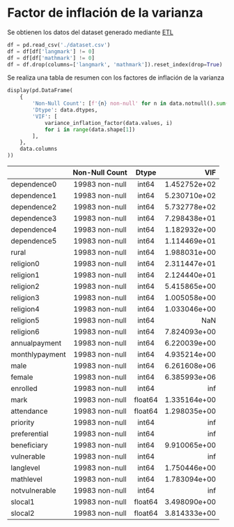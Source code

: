# Factor de inflación de la varianza

Se obtienen los datos del dataset generado mediante [ETL](https://darkanfi.github.io/thesis-project/etl)

```python
df = pd.read_csv('./dataset.csv')
df = df[df['langmark'] != 0]
df = df[df['mathmark'] != 0]
df = df.drop(columns=['langmark', 'mathmark']).reset_index(drop=True)
```

Se realiza una tabla de resumen con los factores de inflación de la varianza

```python
display(pd.DataFrame(
    {
        'Non-Null Count': [f'{n} non-null' for n in data.notnull().sum().values],
        'Dtype': data.dtypes,
        'VIF': [
            variance_inflation_factor(data.values, i)
            for i in range(data.shape[1])
        ],
    },
    data.columns
))
```

|                 | Non-Null Count  | Dtype   | VIF           |
| :-------------- | :-------------: | :-----: | ------------: |
| dependence0     | 19983 non-null  | int64   | 1.452752e+02  |
| dependence1     | 19983 non-null  | int64   | 5.230710e+02  |
| dependence2     | 19983 non-null  | int64   | 5.732778e+02  |
| dependence3     | 19983 non-null  | int64   | 7.298438e+01  |
| dependence4     | 19983 non-null  | int64   | 1.182932e+00  |
| dependence5     | 19983 non-null  | int64   | 1.114469e+01  |
| rural           | 19983 non-null  | int64   | 1.988031e+00  |
| religion0       | 19983 non-null  | int64   | 2.311447e+01  |
| religion1       | 19983 non-null  | int64   | 2.124440e+01  |
| religion2       | 19983 non-null  | int64   | 5.415865e+00  |
| religion3       | 19983 non-null  | int64   | 1.005058e+00  |
| religion4       | 19983 non-null  | int64   | 1.033046e+00  |
| religion5       | 19983 non-null  | int64   | NaN           |
| religion6       | 19983 non-null  | int64   | 7.824093e+00  |
| annualpayment   | 19983 non-null  | int64   | 6.220039e+00  |
| monthlypayment  | 19983 non-null  | int64   | 4.935214e+00  |
| male            | 19983 non-null  | int64   | 6.261608e+06  |
| female          | 19983 non-null  | int64   | 6.385993e+06  |
| enrolled        | 19983 non-null  | int64   | inf           |
| mark            | 19983 non-null  | float64 | 1.335164e+00  |
| attendance      | 19983 non-null  | float64 | 1.298035e+00  |
| priority        | 19983 non-null  | int64   | inf           |
| preferential    | 19983 non-null  | int64   | inf           |
| beneficiary     | 19983 non-null  | int64   | 9.910065e+00  |
| vulnerable      | 19983 non-null  | int64   | inf           |
| langlevel       | 19983 non-null  | int64   | 1.750446e+00  |
| mathlevel       | 19983 non-null  | int64   | 1.783094e+00  |
| notvulnerable   | 19983 non-null  | int64   | inf           |
| slocal1         | 19983 non-null  | float64 | 3.498090e+00  |
| slocal2         | 19983 non-null  | float64 | 3.814333e+00  |

